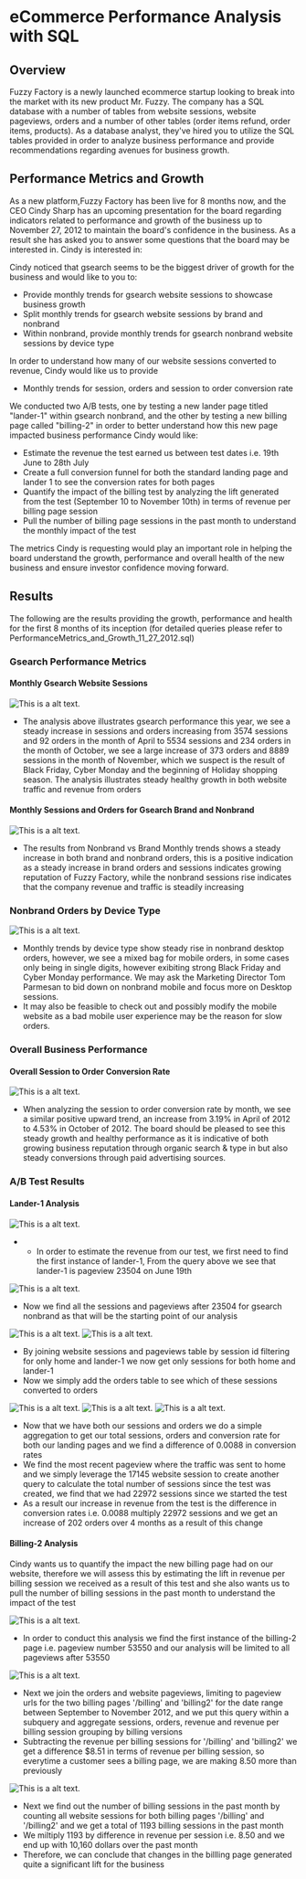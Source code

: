 # eCommerce Performance Analysis with SQL

## Overview 
Fuzzy Factory is a newly launched ecommerce startup looking to break into the market with its new product Mr. Fuzzy. The company has a SQL database with a number of tables from website sessions, website pageviews, orders and a number of other tables (order items refund, order items, products). As a database analyst, they've hired you to utilize the SQL tables provided in order to analyze business performance and provide recommendations regarding avenues for business growth. 


## Performance Metrics and Growth 
As a new platform,Fuzzy Factory has been live for 8 months now, and the CEO Cindy Sharp has an upcoming presentation for the board regarding indicators related to performance and growth of the business up to November 27, 2012 to maintain the board's confidence in the business. As a result she has asked you to answer some questions that the board may be interested in. Cindy is interested in: 

Cindy noticed that gsearch seems to be the biggest driver of growth for the business and would like to you to: 
* Provide monthly trends for gsearch website sessions to showcase business growth
* Split monthly trends for gsearch website sessions by brand and nonbrand 
* Within nonbrand, provide monthly trends for gsearch nonbrand website sessions by device type

In order to understand how many of our website sessions converted to revenue, Cindy would like us to provide
* Monthly trends for session, orders and session to order conversion rate

We conducted two A/B tests, one by testing a new lander page titled "lander-1" within gsearch nonbrand, and the other by testing a new billing page called "billing-2" in order to better understand how this new page impacted business performance Cindy would like:
* Estimate the revenue the test earned us between test dates i.e. 19th June to 28th July
* Create a full conversion funnel for both the standard landing page and lander 1 to see the conversion rates for both pages
* Quantify the impact of the billing test by analyzing the lift generated from the test (September 10 to November 10th) in terms of revenue per billing page session
* Pull the number of billing page sessions in the past month to understand the monthly impact of the test

The metrics Cindy is requesting would play an important role in helping the board understand the growth, performance and overall health of the new business and ensure investor confidence moving forward. 

## Results 

The following are the results providing the growth, performance and health for the first 8 months of its inception (for detailed queries please refer to PerformanceMetrics_and_Growth_11_27_2012.sql)

### Gsearch Performance Metrics 
#### Monthly Gsearch Website Sessions
![This is a alt text.](/images/Monthly_trends_gsearch.png)
* The analysis above illustrates gsearch performance this year, we see a steady increase in sessions and orders increasing from 3574 sessions and 92 orders in the month of April to 5534 sessions and 234 orders in the month of October, we see a large increase of 373 orders and 8889 sessions in the month of November, which we suspect is the result of Black Friday, Cyber Monday and the beginning of Holiday shopping season. The analysis illustrates steady healthy growth in both website traffic and revenue from orders 

#### Monthly Sessions and Orders for Gsearch Brand and Nonbrand 
![This is a alt text.](/images/Brand_nonbrand_monthlysessions.png)
* The results from Nonbrand vs Brand Monthly trends shows a steady increase in both brand and nonbrand orders, this is a positive indication as a steady increase in brand orders and sessions indicates growing reputation of Fuzzy Factory, while the nonbrand sessions rise indicates that the company revenue and traffic is steadily increasing

### Nonbrand Orders by Device Type 
![This is a alt text.](/images/Monthly_trends_by_device.png)
* Monthly trends by device type show steady rise in nonbrand desktop orders, however, we see a mixed bag for mobile orders, in some cases only being in single digits, however exibiting strong Black Friday and Cyber Monday performance. We may ask the Marketing Director Tom Parmesan to bid down on nonbrand mobile and focus more on Desktop sessions. 
* It may also be feasible to check out and possibly modify the mobile website as a bad mobile user experience may be the reason for slow orders. 

### Overall Business Performance

#### Overall Session to Order Conversion Rate 
![This is a alt text.](/images/session_to_order_cov_rate.png)
* When analyzing the session to order conversion rate by month, we see a similar positive upward trend, an increase from 3.19% in April of 2012 to 4.53% in October of 2012. The board should be pleased to see this steady growth and healthy performance as it is indicative of both growing business reputation through organic search & type in but also steady conversions through paid advertising sources. 

### A/B Test Results 
#### Lander-1 Analysis 
![This is a alt text.](/images/first_instance_of_lander1.png)
* * In order to estimate the revenue from our test, we first need to find the first instance of lander-1, From the query above we see that lander-1 is pageview 23504 on June 19th

![This is a alt text.](/images/website_session_and_pageviewids_lander1.png)
* Now we find all the sessions and pageviews after 23504 for gsearch nonbrand as that will be the starting point of our analysis

![This is a alt text.](/images/website_session_and_pageviewids_lander1.png)
![This is a alt text.](/images/nonbrand_sessionsandorders.png)
* By joining website sessions and pageviews table by session id filtering for only home and lander-1 we now get only sessions for both home and lander-1
* Now we simply add the orders table to see which of these sessions converted to orders

![This is a alt text.](/images/conversion_rate_diff_home_vs_lander.png)
![This is a alt text.](/images/most_recent_gsearch_nonbrand_pageview.png)
![This is a alt text.](/images/sessions_since_test.png)
* Now that we have both our sessions and orders we do a simple aggregation to get our total sessions, orders and conversion rate for both our landing pages and we find a difference of 0.0088 in conversion rates 
* We find the most recent pageview where the traffic was sent to home and we simply leverage the 17145 website session to create another query to calculate the total number of sessions since the test was created, we find that we had 22972 sessions since we started the test
* As a result our increase in revenue from the test is the difference in conversion rates i.e. 0.0088 multiply 22972 sessions and we get an increase of 202 orders over 4 months as a result of this change 

#### Billing-2 Analysis
Cindy wants us to quantify the impact the new billing page had on our website, therefore we will assess this by estimating the lift in revenue per billing session we received as a result of this test and she also wants us to pull the number of billing sessions in the past month to understand the impact of the test

![This is a alt text.](/images/first_date_billing2.png)
* In order to conduct this analysis we find the first instance of the billing-2 page i.e. pageview number 53550 and our analysis will be limited to all pageviews after 53550

![This is a alt text.](/images/billing_vs_billing2_revenue_per_session.png)
* Next we join the orders and website pageviews, limiting to pageview urls for the two billing pages '/billing' and 'billing2' for the date range between September to November 2012, and we put this query within a subquery and aggregate sessions, orders, revenue and revenue per billing session grouping by billing versions
* Subtracting the revenue per billing sessions for '/billing' and 'billing2' we get a difference $8.51 in terms of revenue per billing session, so everytime a customer sees a billing page, we are making 8.50 more than previously

![This is a alt text.](/images/billin_sessions_past_month.png)
* Next we find out the number of billing sessions in the past month by counting all website sessions for both billing pages '/billing' and '/billing2' and we get a total of 1193 billing sessions in the past month
* We miltiply 1193 by difference in revenue per session i.e. 8.50 and we end up with 10,160 dollars over the past month
* Therefore, we can conclude that changes in the billling page generated quite a significant lift for the business
